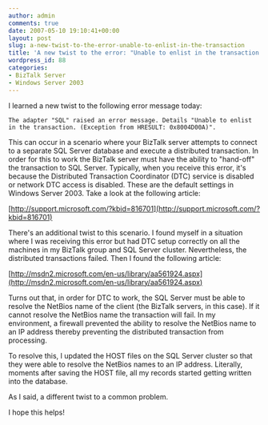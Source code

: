 ```yaml
---
author: admin
comments: true
date: 2007-05-10 19:10:41+00:00
layout: post
slug: a-new-twist-to-the-error-unable-to-enlist-in-the-transaction
title: 'A new twist to the error: "Unable to enlist in the transaction."'
wordpress_id: 88
categories:
- BizTalk Server
- Windows Server 2003
---
```


I learned a new twist to the following error message today:

	The adapter "SQL" raised an error message. Details "Unable to enlist in the transaction. (Exception from HRESULT: 0x8004D00A)".

This can occur in a scenario where your BizTalk server attempts to connect to a separate SQL Server database and execute a distributed transaction. In order for this to work the BizTalk server must have the ability to "hand-off" the transaction to SQL Server. Typically, when you receive this error, it's because the Distributed Transaction Coordinator (DTC) service is disabled or network DTC access is disabled. These are the default settings in Windows Server 2003. Take a look at the following article:

[http://support.microsoft.com/?kbid=816701](http://support.microsoft.com/?kbid=816701)

There's an additional twist to this scenario. I found myself in a situation where I was receiving this error but had DTC setup correctly on all the machines in my BizTalk group and SQL Server cluster. Nevertheless, the distributed transactions failed. Then I found the following article:

[http://msdn2.microsoft.com/en-us/library/aa561924.aspx](http://msdn2.microsoft.com/en-us/library/aa561924.aspx)

Turns out that, in order for DTC to work, the SQL Server must be able to resolve the NetBios name of the client (the BizTalk servers, in this case). If it cannot resolve the NetBios name the transaction will fail. In my environment, a firewall prevented the ability to resolve the NetBios name to an IP address thereby preventing the distributed transaction from processing.

To resolve this, I updated the HOST files on the SQL Server cluster so that they were able to resolve the NetBios names to an IP address. Literally, moments after saving the HOST file, all my records started getting written into the database.

As I said, a different twist to a common problem.

I hope this helps!